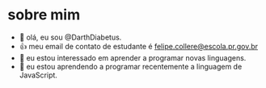 # sobre mim 

- 👋 olá, eu sou @DarthDiabetus.
- 👍 meu email de contato de estudante é felipe.collere@escola.pr.gov.br
- 👀 eu estou interessado em aprender a programar novas linguagens.
- 🌱 eu estou aprendendo a programar recentemente a linguagem de JavaScript.
